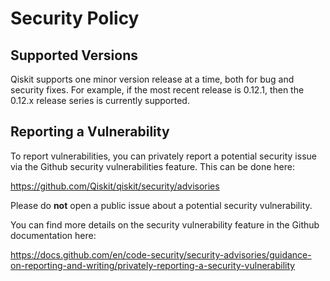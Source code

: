 # Security Policy

## Supported Versions

Qiskit supports one minor version release at a time, both for bug and
security fixes. For example, if the most recent release is 0.12.1, then the 0.12.x
release series is currently supported.

## Reporting a Vulnerability

To report vulnerabilities, you can privately report a potential security issue
via the Github security vulnerabilities feature. This can be done here:

https://github.com/Qiskit/qiskit/security/advisories

Please do **not** open a public issue about a potential security vulnerability.

You can find more details on the security vulnerability feature in the Github
documentation here:

https://docs.github.com/en/code-security/security-advisories/guidance-on-reporting-and-writing/privately-reporting-a-security-vulnerability
